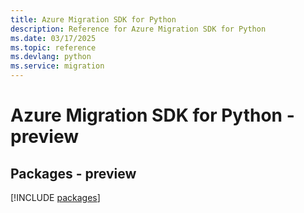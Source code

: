 ```yaml
---
title: Azure Migration SDK for Python
description: Reference for Azure Migration SDK for Python
ms.date: 03/17/2025
ms.topic: reference
ms.devlang: python
ms.service: migration
---
```

# Azure Migration SDK for Python - preview
## Packages - preview
[!INCLUDE [packages](migration-index.md)]